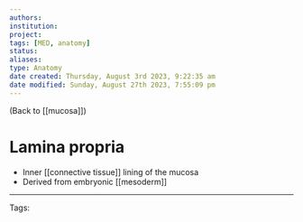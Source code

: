 ```yaml
---
authors: 
institution: 
project: 
tags: [MED, anatomy]
status: 
aliases: 
type: Anatomy
date created: Thursday, August 3rd 2023, 9:22:35 am
date modified: Sunday, August 27th 2023, 7:55:09 pm
---
```


(Back to [[mucosa]])

# Lamina propria

- Inner [[connective tissue]] lining of the mucosa
- Derived from embryonic [[mesoderm]]

---
Tags: